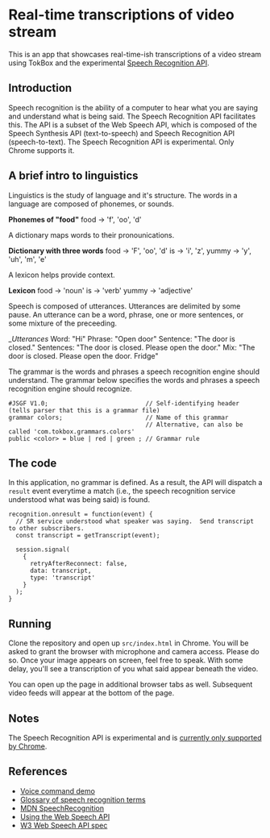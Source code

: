 # Real-time transcriptions of video stream

This is an app that showcases real-time-ish transcriptions of a video stream using TokBox and the experimental [Speech Recognition API](https://developer.mozilla.org/en-US/docs/Web/API/SpeechRecognition).

## Introduction

Speech recognition is the ability of a computer to hear what you are saying and understand what is being said.  The Speech Recognition API facilitates this.  The API is a subset of the Web Speech API, which is composed of the Speech Synthesis API (text-to-speech) and Speech Recognition API (speech-to-text).  The Speech Recognition API is experimental.  Only Chrome supports it.

## A brief intro to linguistics

Linguistics is the study of language and it's structure.  The words in a language are composed of phonemes, or sounds.

__Phonemes of "food"__
food -> 'f', 'oo', 'd'

A dictionary maps words to their pronounications.

__Dictionary with three words__
food -> 'F', 'oo', 'd'
is -> 'i', 'z',
yummy -> 'y', 'uh', 'm', 'e'

A lexicon helps provide context.

__Lexicon__
food -> 'noun'
is -> 'verb'
yummy -> 'adjective'

Speech is composed of utterances.  Utterances are delimited by some pause.  An utterance can be a word, phrase, one or more sentences, or some mixture of the preceeding.

__Utterances_
Word: "Hi"
Phrase: "Open door"
Sentence: "The door is closed."
Sentences: "The door is closed.  Please open the door."
Mix: "The door is closed.  Please open the door.  Fridge"

The grammar is the words and phrases a speech recognition engine should understand.  The grammar below specifies the words and phrases a speech recognition engine should recognize.

```
#JSGF V1.0;                           // Self-identifying header (tells parser that this is a grammar file)
grammar colors;                       // Name of this grammar
                                      // Alternative, can also be called 'com.tokbox.grammars.colors'
public <color> = blue | red | green ; // Grammar rule
```

## The code

In this application, no grammar is defined.  As a result, the API will dispatch a `result` event everytime a match (i.e., the speech recognition service understood what was being said) is found.

```
recognition.onresult = function(event) {
  // SR service understood what speaker was saying.  Send transcript to other subscribers.
  const transcript = getTranscript(event);

  session.signal(
    {
      retryAfterReconnect: false,
      data: transcript,
      type: 'transcript'
    }
  );
}
```

## Running

Clone the repository and open up `src/index.html` in Chrome.  You will be asked to grant the browser with microphone and camera access.  Please do so.  Once your image appears on screen, feel free to speak.  With some delay, you'll see a transcription of you what said appear beneath the video.

You can open up the page in additional browser tabs as well.  Subsequent video feeds will appear at the bottom of the page.

## Notes
The Speech Recognition API is experimental and is [currently only supported by Chrome](https://developer.mozilla.org/en-US/docs/Web/API/SpeechRecognition#Browser_compatibility).

## References
* [Voice command demo](https://mdn.github.io/web-speech-api/speech-color-changer/)
* [Glossary of speech recognition terms](https://www.lumenvox.com/resources/tips/tipsGlossary.aspx)
* [MDN SpeechRecognition](https://developer.mozilla.org/en-US/docs/Web/API/SpeechRecognition)
* [Using the Web Speech API](https://developer.mozilla.org/en-US/docs/Web/API/Web_Speech_API/Using_the_Web_Speech_API)
* [W3 Web Speech API spec](https://w3c.github.io/speech-api)
